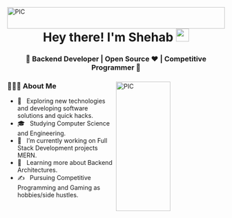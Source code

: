 <img src="https://i.imgur.com/dqK3DgZ.png" width = "100%" align="right" alt="PIC" height="50px"/>
<h1 align="center">Hey there! I'm Shehab <span><img src="https://raw.githubusercontent.com/MartinHeinz/MartinHeinz/master/wave.gif" width="30px"></span></h1>
<h3 align="center">🚀 Backend Developer | Open Source ♥ | Competitive Programmer  🚀</h3>
<div>
<img src="https://i.imgur.com/hx2kQNq.jpg" width = "50%" align="right" alt="PIC" height="300px"/>
<div align="left"> 
  <h3> 👨🏻‍💻 About Me </h3>

  - 🤔 &nbsp; Exploring new technologies and developing software solutions and quick hacks.
  - 🎓 &nbsp; Studying Computer Science and Engineering.
  - 💼 &nbsp; I’m currently working on Full Stack Development projects MERN.
  - 🌱 &nbsp; Learning more about Backend Architectures.
  - ✍️ &nbsp; Pursuing Competitive Programming and Gaming as hobbies/side hustles.  
</div> 
</div>
